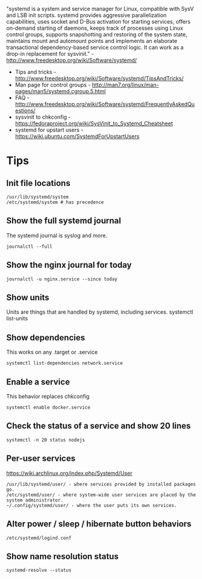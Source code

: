 "systemd is a system and service manager for Linux, compatible with SysV and LSB init scripts. systemd provides aggressive parallelization capabilities, uses socket and D-Bus activation for starting services, offers on-demand starting of daemons, keeps track of processes using Linux control groups, supports snapshotting and restoring of the system state, maintains mount and automount points and implements an elaborate transactional dependency-based service control logic. It can work as a drop-in replacement for sysvinit." - <http://www.freedesktop.org/wiki/Software/systemd/>

- Tips and tricks - <http://www.freedesktop.org/wiki/Software/systemd/TipsAndTricks/>
- Man page for control groups - <http://man7.org/linux/man-pages/man5/systemd.cgroup.5.html>
- FAQ - <http://www.freedesktop.org/wiki/Software/systemd/FrequentlyAskedQuestions/>
- sysvinit to chkconfig - <https://fedoraproject.org/wiki/SysVinit_to_Systemd_Cheatsheet>
- systemd for upstart users - <https://wiki.ubuntu.com/SystemdForUpstartUsers>

# Tips

## Init file locations

```
/usr/lib/systemd/system
/etc/systemd/system # has precedence
```

## Show the full systemd journal

The systemd journal is syslog and more.

```
journalctl --full
```

## Show the nginx journal for today

```
journalctl -u nginx.service --since today
```

## Show units

Units are things that are handled by systemd, including services.     systemctl list-units

## Show dependencies

This works on any .target or .service

```
systemctl list-dependencies network.service
```

## Enable a service

This behavior replaces chkconfig

```
systemctl enable docker.service
```

## Check the status of a service and show 20 lines

```
systemctl -n 20 status nodejs
```

## Per-user services

<https://wiki.archlinux.org/index.php/Systemd/User>

```
/usr/lib/systemd/user/ - where services provided by installed packages go.
/etc/systemd/user/ - where system-wide user services are placed by the system administrator.
~/.config/systemd/user/ - where the user puts its own services.
```

## Alter power / sleep / hibernate button behaviors

```
/etc/systemd/logind.conf
```

## Show name resolution status

```
systemd-resolve --status
```

